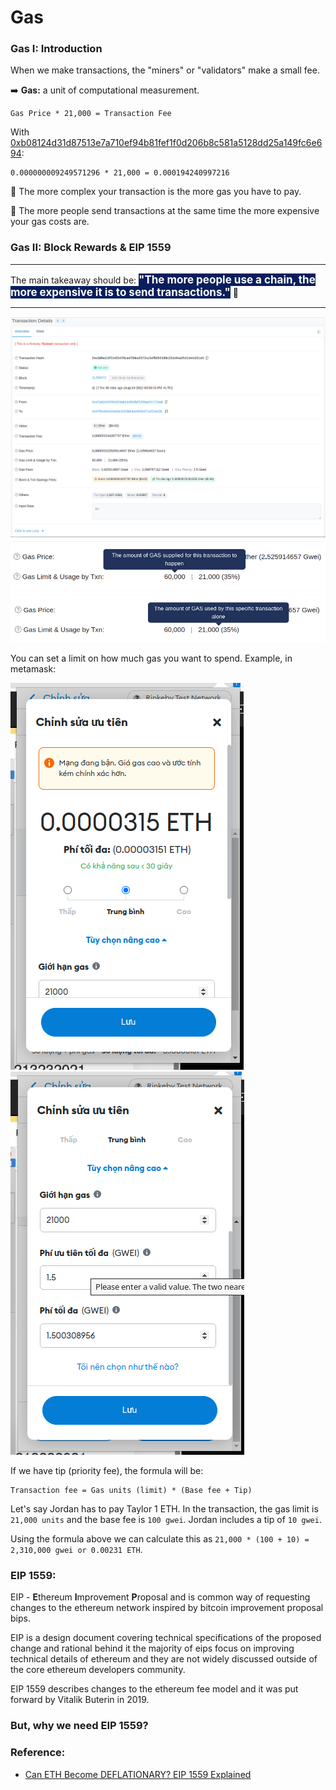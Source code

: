 # Gas

### Gas I: Introduction

When we make transactions, the "miners" or "validators" make a small fee.

:arrow_right: **Gas:** a unit of computational measurement.



```console
Gas Price * 21,000 = Transaction Fee
```

With [0xb08124d31d87513e7a710ef94b81fef1f0d206b8c581a5128dd25a149fc6e694](https://rinkeby.etherscan.io/tx/0xb08124d31d87513e7a710ef94b81fef1f0d206b8c581a5128dd25a149fc6e694):

```console
0.000000009249571296 * 21,000 = 0.000194240997216
```

:cookie: The more complex your transaction is the more gas you have to pay.

:cookie: The more people send transactions at the same time the more expensive your gas costs are.

### Gas II: Block Rewards & EIP 1559

---

The main takeaway should be: 
<span style="background-color: #081E5D; color: white; font-weight: bold; font-size: 17px">"The more people use a chain, the more expensive it is to send transactions."</span> :beers:

---

<img src="/images/lession1_blockchain_basic/transaction_details.png" />

<img src="/images/lession1_blockchain_basic/gas supplied.png" />

<img src="/images/lession1_blockchain_basic/gas%20used%20by%20alone%20transaction%20you%20can%20think%20it%20is%20base%20threshold.png" />

You can set a limit on how much gas you want to spend.
Example, in metamask:

<img src="/images/lession1_blockchain_basic/advance%20gas%20custom%20for%20send%20eth%201.png" />
<img src="/images/lession1_blockchain_basic/advance%20gas%20custom%20for%20send%20eth%202.png" />

If we have tip (priority fee), the formula will be:

```console
Transaction fee = Gas units (limit) * (Base fee + Tip)
```

Let's say Jordan has to pay Taylor 1 ETH. In the transaction, the gas limit is `21,000 units` and the base fee is `100 gwei`. Jordan includes a tip of `10 gwei`.

Using the formula above we can calculate this as ``21,000 * (100 + 10) = 2,310,000 gwei or 0.00231 ETH``.


### EIP 1559:

EIP - **E**thereum **I**mprovement **P**roposal and is common way of requesting changes to the ethereum network inspired by bitcoin improvement proposal bips.

EIP is a design document covering technical specifications of the proposed change and rational behind it the majority of eips focus on improving technical details of ethereum and they are not widely discussed outside of the core ethereum developers community.

EIP 1559 describes changes to the ethereum fee model and it was put forward by Vitalik Buterin in 2019.

### But, why we need EIP 1559?


### Reference:

- [Can ETH Become DEFLATIONARY? EIP 1559 Explained](https://www.youtube.com/watch?v=MGemhK9t44Q)